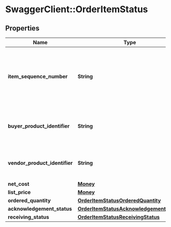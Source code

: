 # SwaggerClient::OrderItemStatus

## Properties
Name | Type | Description | Notes
------------ | ------------- | ------------- | -------------
**item_sequence_number** | **String** | Numbering of the item on the purchase order. The first item will be 1, the second 2, and so on. | 
**buyer_product_identifier** | **String** | Buyer&#x27;s Standard Identification Number (ASIN) of an item. | [optional] 
**vendor_product_identifier** | **String** | The vendor selected product identification of the item. | [optional] 
**net_cost** | [**Money**](Money.md) |  | [optional] 
**list_price** | [**Money**](Money.md) |  | [optional] 
**ordered_quantity** | [**OrderItemStatusOrderedQuantity**](OrderItemStatusOrderedQuantity.md) |  | [optional] 
**acknowledgement_status** | [**OrderItemStatusAcknowledgementStatus**](OrderItemStatusAcknowledgementStatus.md) |  | [optional] 
**receiving_status** | [**OrderItemStatusReceivingStatus**](OrderItemStatusReceivingStatus.md) |  | [optional] 

